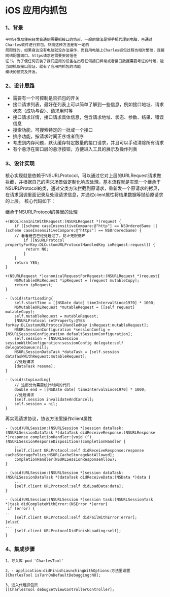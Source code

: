 # iOS 应用内抓包

### 1、背景

	平时开发及使用经常会遇到需要抓接口的情形，一般的做法是将手机代理到电脑，再通过Charles软件进行抓包。然而这种方法是有一定的
	局限性的，如果身边没有电脑就没办法操作，而且用电脑上Charles抓包过程也相对繁琐，连接网络配置端口，https请求还需要安装信任
	证书。为了使任何安装了我们应用的设备在出现任何接口异常或者接口数据需要考证的时候，能当即抓取接口验证，就有了应用内抓包的功能
	模块的研究及开发。

### 2、设计思路

* 需要有一个可控制是否抓包的开关
* 接口请求列表，最好在列表上可以简单了解到一些信息，例如接口地址、请求状态（成功与否）、请求用时等
* 接口请求详情，接口请求具体信息，包含请求地址、状态、参数、结果、错误信息
* 搜索功能，可搜索特定的一批或一个接口
* 排序功能，按请求时间正序或者倒序
* 考虑到内存问题，默认缓存特定数量的接口请求，并且可以手动清除所有请求
* 有个悬浮在窗口层的悬浮按钮，方便进入工具的展示及操作列表

### 3、设计实现

核心实现就是依赖于NSURLProtocol，可以通过它对上层的URLRequest请求做拦截，并根据自己的需求场景做定制化响应处理。基本流程就是实现一个继承于NSURLProtocol的类，通过父类方法拦截到原请求，重新发一个原请求的拷贝，在请求回调里面记录及处理请求信息，并通过client属性将结果数据等抛给原请求的上层。
核心代码如下：

继承于NSURLProtocol的类里的处理

	+(BOOL)canInitWithRequest:(NSURLRequest *)request {
		if ([scheme caseInsensitiveCompare:@"http"] == NSOrderedSame || [scheme caseInsensitiveCompare:@"https"] == NSOrderedSame) {
	    // 看看是否已经处理过了，防止无限循环
	  		if ([NSURLProtocol propertyForKey:DLCustomURLProtocolHandledKey inRequest:request]) {
	       	 return NO;
	    	}
	  	}
		return YES;
	}
	
	+(NSURLRequest *)canonicalRequestForRequest:(NSURLRequest *)request{
		NSMutableURLRequest *ipRequest = [request mutableCopy];
		return ipRequest;
	}
	
	- (void)startLoading{
		self.startTime = [[NSDate date] timeIntervalSince1970] * 1000;
		NSMutableURLRequest *mutableRequest = [[self request] mutableCopy];
		self.mutableRequest = mutableRequest;
		[NSURLProtocol setProperty:@YES forKey:DLCustomURLProtocolHandledKey inRequest:mutableRequest];
		NSURLSessionConfiguration *sessionConfig = [NSURLSessionConfiguration defaultSessionConfiguration];
		self.session = [NSURLSession sessionWithConfiguration:sessionConfig delegate:self delegateQueue:nil];
		NSURLSessionDataTask *dataTask = [self.session dataTaskWithRequest:mutableRequest];
		//处理请求
		[dataTask resume];
	}
	
	- (void)stopLoading{
		// 这部分为需要统计时间的代码
		double end = [[NSDate date] timeIntervalSince1970] * 1000;
		//处理请求
		[self.session invalidateAndCancel];
		self.session = nil;
	}

再实现请求协议，协议方法里操作client属性
	

	- (void)URLSession:(NSURLSession *)session dataTask:(NSURLSessionDataTask *)dataTask didReceiveResponse:(NSURLResponse *)response completionHandler:(void (^)(NSURLSessionResponseDisposition))completionHandler {
		...
		[self.client URLProtocol:self didReceiveResponse:response cacheStoragePolicy:NSURLCacheStorageNotAllowed];
		completionHandler(NSURLSessionResponseAllow);
	}	
	
	- (void)URLSession:(NSURLSession *)session dataTask:(NSURLSessionDataTask *)dataTask didReceiveData:(NSData *)data {
		...
		[self.client URLProtocol:self didLoadData:data];
	}
	
	- (void)URLSession:(NSURLSession *)session task:(NSURLSessionTask *)task didCompleteWithError:(NSError *)error{
	 if (error) {
	..
	    [self.client URLProtocol:self didFailWithError:error];
	}else{
	...        
	    [self.client URLProtocolDidFinishLoading:self];
	}

### 4、集成步骤

	1、导入库 pod 'CharlesTool'
	
	2、- application:didFinishLaunchingWithOptions:方法里设置
	[CharlesTool isTurnOnDefaultDebugging:NO];
	
	3、进入代理抓包页 
	[[CharlesTool debugSetViewControllerController];
